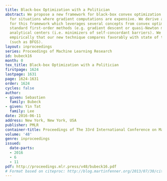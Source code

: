 ```yaml
---
title: Black-box Optimization with a Politician
abstract: We propose a new framework for black-box convex optimization which is well-suited
  for situations where gradient computations are expensive. We derive a new method
  for this framework which leverages several concepts from convex optimization, from
  standard first-order methods (e.g. gradient descent or quasi-Newton methods) to
  analytical centers (i.e. minimizers of self-concordant barriers). We demonstrate
  empirically that our new technique compares favorably with state of the art algorithms
  (such as BFGS).
layout: inproceedings
series: Proceedings of Machine Learning Research
id: bubeck16
month: 0
tex_title: Black-box Optimization with a Politician
firstpage: 1624
lastpage: 1631
page: 1624-1631
order: 1624
cycles: false
author:
- given: Sebastien
  family: Bubeck
- given: Yin Tat
  family: Lee
date: 2016-06-11
address: New York, New York, USA
publisher: PMLR
container-title: Proceedings of The 33rd International Conference on Machine Learning
volume: '48'
genre: inproceedings
issued:
  date-parts:
  - 2016
  - 6
  - 11
pdf: http://proceedings.mlr.press/v48/bubeck16.pdf
# Format based on citeproc: http://blog.martinfenner.org/2013/07/30/citeproc-yaml-for-bibliographies/
---
```

